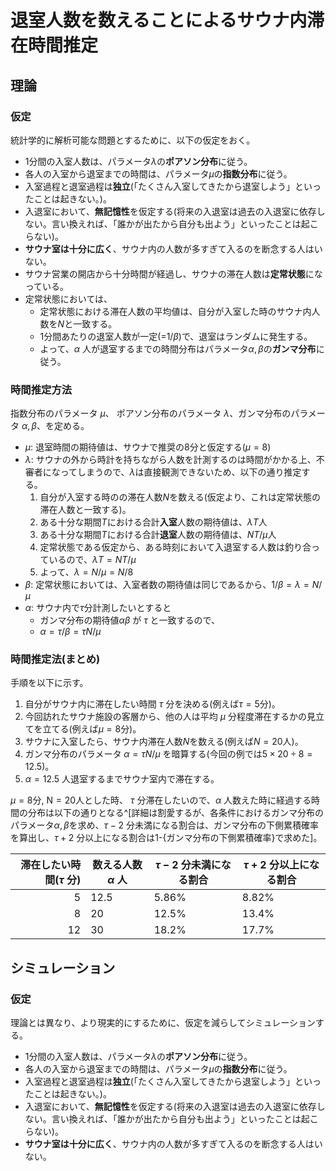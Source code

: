 # 退室人数を数えることによるサウナ内滞在時間推定
## 理論
### 仮定
統計学的に解析可能な問題とするために、以下の仮定をおく。

- 1分間の入室人数は、パラメータ$\lambda$の**ポアソン分布**に従う。
- 各人の入室から退室までの時間は、パラメータ$\mu$の**指数分布**に従う。
- 入室過程と退室過程は**独立**(「たくさん入室してきたから退室しよう」といったことは起きない。)。
- 入退室において、**無記憶性**を仮定する(将来の入退室は過去の入退室に依存しない。言い換えれば、「誰かが出たから自分も出よう」といったことは起こらない)。
- **サウナ室は十分に広く**、サウナ内の人数が多すぎて入るのを断念する人はいない。
- サウナ営業の開店から十分時間が経過し、サウナの滞在人数は**定常状態**になっている。
- 定常状態においては、
    - 定常状態における滞在人数の平均値は、自分が入室した時のサウナ内人数を$N$と一致する。
    - 1分間あたりの退室人数が一定(=$1/\beta$)で、退室はランダムに発生する。
    - よって、$\alpha$ 人が退室するまでの時間分布はパラメータ$\alpha, \beta$の**ガンマ分布**に従う。

### 時間推定方法
指数分布のパラメータ $\mu$、 ポアソン分布のパラメータ $\lambda$、ガンマ分布のパラメータ $\alpha, \beta$、を定める。

- $\mu$: 退室時間の期待値は、サウナで推奨の8分と仮定する($\mu=8$)
- $\lambda$: サウナの外から時計を持ちながら人数を計測するのは時間がかかる上、不審者になってしまうので、$\lambda$は直接観測できないため、以下の通り推定する。
    1. 自分が入室する時のの滞在人数$N$を数える(仮定より、これは定常状態の滞在人数と一致する)。
    2. ある十分な期間$T$における合計**入室**人数の期待値は、$\lambda T$人
    3. ある十分な期間$T$における合計**退室**人数の期待値は、$NT/\mu$人
    4. 定常状態である仮定から、ある時刻において入退室する人数は釣り合っているので、$\lambda T = NT/\mu$
    5. よって、$\lambda = N/\mu = N/8$
- $\beta$: 定常状態においては、入室者数の期待値は同じであるから、$1/\beta = \lambda = N/\mu$
- $\alpha$: サウナ内で$\tau$分計測したいとすると
    - ガンマ分布の期待値$\alpha \beta$ が $\tau$ と一致するので、
    - $\alpha = \tau / \beta = \tau N/\mu$


### 時間推定法(まとめ)
手順を以下に示す。

1. 自分がサウナ内に滞在したい時間 $\tau$ 分を決める(例えば$\tau=5$分)。
2. 今回訪れたサウナ施設の客層から、他の人は平均 $\mu$ 分程度滞在するかの見立てを立てる(例えば$\mu=8$分)。
3. サウナに入室したら、サウナ内滞在人数$N$を数える(例えば$N=20$人)。
4. ガンマ分布のパラメータ $\alpha = \tau N/\mu$ を暗算する(今回の例では$5\times20\div8=12.5$)。
5. $\alpha=12.5$ 人退室するまでサウナ室内で滞在する。

$\mu=8$分, N$=20$人とした時、 $\tau$ 分滞在したいので、$\alpha$ 人数えた時に経過する時間の分布は以下の通りとなる^[詳細は割愛するが、各条件におけるガンマ分布のパラメータ$\alpha, \beta$を求め、$\tau-2$ 分未満になる割合は、ガンマ分布の下側累積確率を算出し、$\tau+2$ 分以上になる割合は1-\{ガンマ分布の下側累積確率\}で求めた]。

|  滞在したい時間($\tau$ 分)  |  数える人数 $\alpha$ 人  | $\tau-2$ 分未満になる割合  | $\tau+2$ 分以上になる割合  |
| ----: | ---- | ---- |---- |
|  5  |  12.5  |  5.86%  | 8.82%|
|  8  |  20  | 12.5% | 13.4% |
|  12  |  30  | 18.2% | 17.7% |

## シミュレーション
### 仮定
理論とは異なり、より現実的にするために、仮定を減らしてシミュレーションする。

- 1分間の入室人数は、パラメータ$\lambda$の**ポアソン分布**に従う。
- 各人の入室から退室までの時間は、パラメータ$\mu$の**指数分布**に従う。
- 入室過程と退室過程は**独立**(「たくさん入室してきたから退室しよう」といったことは起きない。)。
- 入退室において、**無記憶性**を仮定する(将来の入退室は過去の入退室に依存しない。言い換えれば、「誰かが出たから自分も出よう」といったことは起こらない)。
- **サウナ室は十分に広く**、サウナ内の人数が多すぎて入るのを断念する人はいない。